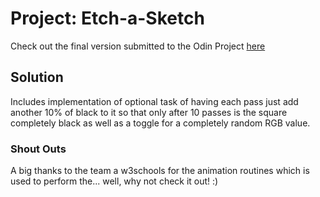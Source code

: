 # Project: Etch-a-Sketch

Check out the final version submitted to the Odin Project [here](https://leonjmac.github.io/etch-a-sketch/)

## Solution

Includes implementation of optional task of having each pass just add another 10% of black to it so that only after 10 passes is the square completely black as well as a toggle for a completely random RGB value.


### Shout Outs

A big thanks to the team a w3schools for the animation routines which is used to perform the... well, why not check it out! :)


